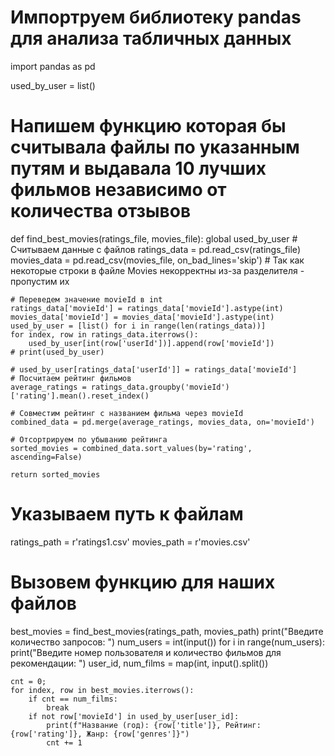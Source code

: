 # Импортруем библиотеку pandas для анализа табличных данных
import pandas as pd

used_by_user = list()


# Напишем функцию которая бы считывала файлы по указанным путям и выдавала 10 лучших фильмов независимо от количества отзывов
def find_best_movies(ratings_file, movies_file):
    global used_by_user
    # Считываем данные с файлов
    ratings_data = pd.read_csv(ratings_file)
    movies_data = pd.read_csv(movies_file, on_bad_lines='skip')  # Так как некоторые строки в файле Movies некорректны из-за разделителя - пропустим их

    # Переведем значение movieId в int
    ratings_data['movieId'] = ratings_data['movieId'].astype(int)
    movies_data['movieId'] = movies_data['movieId'].astype(int)
    used_by_user = [list() for i in range(len(ratings_data))]
    for index, row in ratings_data.iterrows():
        used_by_user[int(row['userId'])].append(row['movieId'])
    # print(used_by_user)

    # used_by_user[ratings_data['userId']] = ratings_data['movieId']
    # Посчитаем рейтинг фильмов
    average_ratings = ratings_data.groupby('movieId')['rating'].mean().reset_index()

    # Совместим рейтинг с названием фильма через movieId
    combined_data = pd.merge(average_ratings, movies_data, on='movieId')

    # Отсортрируем по убыванию рейтинга
    sorted_movies = combined_data.sort_values(by='rating', ascending=False)

    return sorted_movies


# Указываем путь к файлам
ratings_path = r'ratings1.csv'
movies_path = r'movies.csv'

# Вызовем функцию для наших файлов
best_movies = find_best_movies(ratings_path, movies_path)
print("Введите количество запросов: ")
num_users = int(input())
for i in range(num_users):
    print("Введите номер пользователя и количество фильмов для рекомендации: ")
    user_id, num_films = map(int, input().split())

    cnt = 0;
    for index, row in best_movies.iterrows():
        if cnt == num_films:
            break
        if not row['movieId'] in used_by_user[user_id]:
            print(f"Название (год): {row['title']}, Рейтинг:  {row['rating']}, Жанр: {row['genres']}")
            cnt += 1
